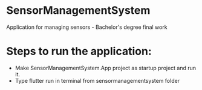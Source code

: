 # SensorManagementSystem
Application for managing sensors - Bachelor's degree final work

# Steps to run the application:
- Make SensorManagementSystem.App project as startup project and run it.
- Type flutter run in terminal from sensormanagementsystem folder